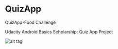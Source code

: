 # QuizApp
QuizApp-Food Challenge 

Udacity Android Basics Scholarship: Quiz App Project

![alt tag](https://cloud.githubusercontent.com/assets/26036800/23338190/9efb6e06-fc0c-11e6-9fa1-b2af7561162e.png)
